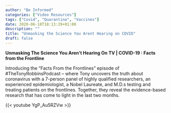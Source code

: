 ```yaml
---
author: "Be Informed"
categories: ["Video Resources"]
tags: ["Covid", "Quarantine", "Vaccines"]
date: 2020-06-18T18:13:29+01:00
description: ""
title: "Unmasking the Science You Arent Hearing on COVID"
draft: false
---
```


**Unmasking The Science You Aren’t Hearing On TV | COVID-19 : Facts from the Frontline**

Introducing the “Facts From the Frontlines” episode of #TheTonyRobbinsPodcast – where Tony uncovers the truth about coronavirus with a 7-person panel of highly qualified researchers, an experienced epidemiologist, a Nobel Laureate, and M.D.s testing and treating patients on the frontlines. Together, they reveal the evidence-based research that has come to light in the last two months.

{{< youtube YgP_Au5RZVw >}}
